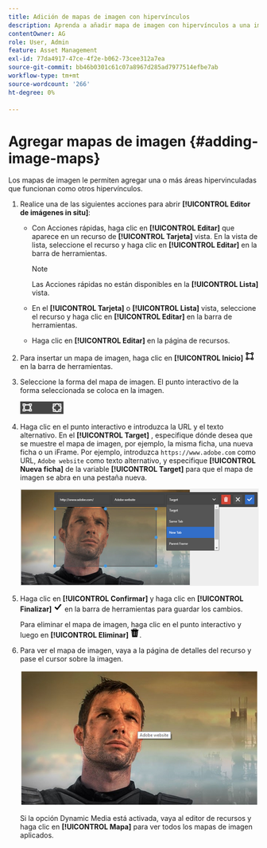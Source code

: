 ```yaml
---
title: Adición de mapas de imagen con hipervínculos
description: Aprenda a añadir mapa de imagen con hipervínculos a una imagen.
contentOwner: AG
role: User, Admin
feature: Asset Management
exl-id: 77da4917-47ce-4f2e-b062-73cee312a7ea
source-git-commit: bb46b0301c61c07a8967d285ad7977514efbe7ab
workflow-type: tm+mt
source-wordcount: '266'
ht-degree: 0%

---
```


# Agregar mapas de imagen {#adding-image-maps}

Los mapas de imagen le permiten agregar una o más áreas hipervinculadas que funcionan como otros hipervínculos.

1. Realice una de las siguientes acciones para abrir **[!UICONTROL Editor de imágenes in situ]**:

   * Con Acciones rápidas, haga clic en **[!UICONTROL Editar]** que aparece en un recurso de **[!UICONTROL Tarjeta]** vista. En la vista de lista, seleccione el recurso y haga clic en **[!UICONTROL Editar]** en la barra de herramientas.

      >[!NOTE]
      >
      >Las Acciones rápidas no están disponibles en la **[!UICONTROL Lista]** vista.

   * En el **[!UICONTROL Tarjeta]** o **[!UICONTROL Lista]** vista, seleccione el recurso y haga clic en **[!UICONTROL Editar]** en la barra de herramientas.
   * Haga clic en **[!UICONTROL Editar]** en la página de recursos.

1. Para insertar un mapa de imagen, haga clic en **[!UICONTROL Inicio]** ![mapa de imagen](assets/do-not-localize/image-map-icon.png) en la barra de herramientas.
1. Seleccione la forma del mapa de imagen. El punto interactivo de la forma seleccionada se coloca en la imagen.

   ![chlimage_1-422](assets/chlimage_1-422.png)

1. Haga clic en el punto interactivo e introduzca la URL y el texto alternativo. En el **[!UICONTROL Target]** , especifique dónde desea que se muestre el mapa de imagen, por ejemplo, la misma ficha, una nueva ficha o un iFrame. Por ejemplo, introduzca `https://www.adobe.com` como URL, `Adobe website` como texto alternativo, y especifique **[!UICONTROL Nueva ficha]** de la variable **[!UICONTROL Target]** para que el mapa de imagen se abra en una pestaña nueva.

   ![chlimage_1-423](assets/chlimage_1-423.png)

1. Haga clic en **[!UICONTROL Confirmar]** y haga clic en **[!UICONTROL Finalizar]** ![seleccionar comprobación activada](assets/do-not-localize/check-ok-done-icon.png) en la barra de herramientas para guardar los cambios.

   Para eliminar el mapa de imagen, haga clic en el punto interactivo y luego en **[!UICONTROL Eliminar]** ![delete](assets/do-not-localize/delete-solid-line.png).

1. Para ver el mapa de imagen, vaya a la página de detalles del recurso y pase el cursor sobre la imagen.

   ![chlimage_1-426](assets/chlimage_1-426.png)

   Si la opción Dynamic Media está activada, vaya al editor de recursos y haga clic en **[!UICONTROL Mapa]** para ver todos los mapas de imagen aplicados.
